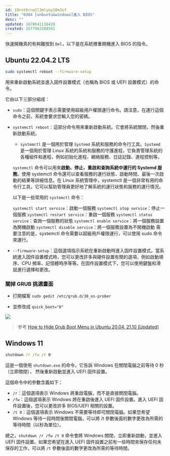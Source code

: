 ```yaml
---
id: 19rot6rnw1l3mlyuy10m3sf
title: "0304 [unbuntu&windows]進入 BIOS"
desc: ""
updated: 1678641116428
created: 1677902208561
---
```


快速開機真的有夠難按到 `Del`，以下是在系統裡重開機進入 BIOS 的指令。

## Ubuntu 22.04.2 LTS

```bash
sudo systemctl reboot --firmware-setup
```

用來重新啟動系統並進入固件設置模式（也稱為 BIOS 或 UEFI 設置模式）的命令。

它由以下三部分組成：

- `sudo`：這個關鍵字表示需要使用超級用戶權限運行命令。請注意，在運行這個命令之前，系統會要求您輸入您的密碼。

- `systemctl reboot`：這部分命令用來重新啟動系統。它會將系統關閉，然後重新啟動系統。

  - `systemctl` 是一個用於管理 `Systemd` 系統和服務的命令行工具。`Systemd` 是一個用於管理 Linux 系統的系統和服務的守護進程，它負責管理系統的各種組件和進程，例如初始化進程、網絡服務、日誌記錄、進程控制等。

  `systemctl` 命令可以用來**啟動、停止、重啟和查詢系統中運行的 Systemd 服務**。使用 systemctl 命令還可以查看服務的運行狀態、啟動時間、最後一次啟動的結果等詳細信息。在 Linux 系統管理中，systemctl 是一個非常有用的命令行工具，它可以幫助管理員更好地了解系統的運行狀態和服務的運行情況。

  以下是一些常用的 `systemctl` 命令：

  `systemctl start service`：啟動一個服務
  `systemctl stop service`：停止一個服務
  `systemctl restart service`：重啟一個服務
  `systemctl status service`：查詢一個服務的狀態
  `systemctl enable service`：將一個服務設置為開機啟動
  `systemctl disable service`：將一個服務設置為不開機啟動
  需要注意的是，systemctl 命令需要以超級用戶權限運行，可以使用 sudo 命令來運行。

- `--firmware-setup`：這個選項指示系統在重新啟動時進入固件設置模式。當系統進入固件設置模式時，您可以更改許多與硬件設置有關的選項，例如啟動順序、CPU 頻率、記憶體時序等等。在固件設置模式下，您可以使用鍵盤和滑鼠進行選擇和更改。

### 關掉 GRUB 挑選畫面

- 打開檔案 `sudo gedit /etc/grub.d/30_os-prober`

- 並修改成 `quick_boot="0"`

![](/assets/images/2023-03-13-01-10-22.png)

> 參考 [How to Hide Grub Boot Menu in Ubuntu 20.04, 21.10 (Updated)](https://ubuntuhandbook.org/index.php/2020/06/hide-grub-boot-menu-ubuntu-20-04-lts/)

## Windows 11

```cmd
shutdown /r /fw /t 0
```

這是一個使用 `shutdown.exe` 的命令，它告訴 Windows 在關閉電腦之前等待 0 秒（立即關閉），
然後重新啟動並進入 UEFI 固件設置。

這個命令中的參數含義如下：

- `/r`：這個選項表示 Windows 將重啟電腦，而不是直接關閉電腦。
- `/fw`：這個選項表示 Windows 將在重啟後進入 UEFI 固件設置。進入 UEFI 固件設置後，您可以更改許多 BIOS/UEFI 相關的設置。
- `/t 0`：這個選項表示 Windows 不需要等待即可關閉電腦。如果您希望 Windows 等待一段時間後關閉電腦，可以將 /t 參數後面的數字更改為所需的等待時間（以秒為單位）。

總之，`shutdown /r /fw /t 0` 命令會將 Windows 關閉，立即重新啟動，並進入 UEFI 固件設置。如果您希望在進入 UEFI 固件設置之前有一些時間來保存任何未保存的工作，可以將 `/t` 參數後面的數字更改為所需的等待時間。
